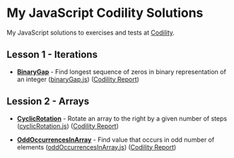 # My JavaScript Codility Solutions

My JavaScript solutions to exercises and tests at [Codility](https://codility.com/programmers/lessons/).

## Lesson 1 - Iterations

- [**BinaryGap**](https://app.codility.com/programmers/lessons/1-iterations/binary_gap/) - Find longest sequence of zeros in binary representation of an integer ([binaryGap.js](./01-iterations/binaryGap.js)) ([Codility Report](https://app.codility.com/demo/results/trainingGJYAD9-MAD/))

## Lession 2 - Arrays

- [**CyclicRotation**](https://app.codility.com/programmers/lessons/2-arrays/cyclic_rotation/) - Rotate an array to the right by a given number of steps ([cyclicRotation.js](./02-arrays/cyclicRotation.js)) ([Codility Report](https://app.codility.com/demo/results/trainingX6M4M6-QPE/))

- [**OddOccurrencesInArray**](https://app.codility.com/programmers/lessons/2-arrays/odd_occurrences_in_array/) - Find value that occurs in odd number of elements ([oddOccurrencesInArray.js](./02-arrays/cyclicRotation.js)) ([Codility Report](https://app.codility.com/demo/results/trainingFQSK8M-RG3/))
